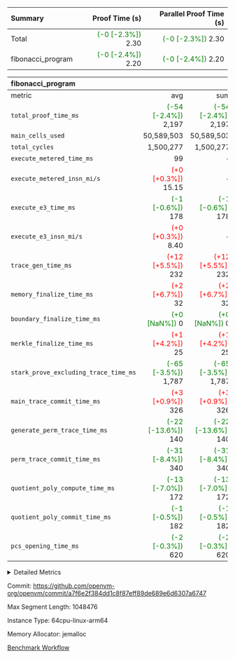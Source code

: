 | Summary | Proof Time (s) | Parallel Proof Time (s) |
|:---|---:|---:|
| Total | <span style='color: green'>(-0 [-2.3%])</span> 2.30 | <span style='color: green'>(-0 [-2.3%])</span> 2.30 |
| fibonacci_program | <span style='color: green'>(-0 [-2.4%])</span> 2.20 | <span style='color: green'>(-0 [-2.4%])</span> 2.20 |


| fibonacci_program |||||
|:---|---:|---:|---:|---:|
|metric|avg|sum|max|min|
| `total_proof_time_ms ` | <span style='color: green'>(-54 [-2.4%])</span> 2,197 | <span style='color: green'>(-54 [-2.4%])</span> 2,197 | <span style='color: green'>(-54 [-2.4%])</span> 2,197 | <span style='color: green'>(-54 [-2.4%])</span> 2,197 |
| `main_cells_used     ` |  50,589,503 |  50,589,503 |  50,589,503 |  50,589,503 |
| `total_cycles        ` |  1,500,277 |  1,500,277 |  1,500,277 |  1,500,277 |
| `execute_metered_time_ms` |  99 | -          | -          | -          |
| `execute_metered_insn_mi/s` | <span style='color: red'>(+0 [+0.3%])</span> 15.15 | -          | -          | -          |
| `execute_e3_time_ms  ` | <span style='color: green'>(-1 [-0.6%])</span> 178 | <span style='color: green'>(-1 [-0.6%])</span> 178 | <span style='color: green'>(-1 [-0.6%])</span> 178 | <span style='color: green'>(-1 [-0.6%])</span> 178 |
| `execute_e3_insn_mi/s` | <span style='color: red'>(+0 [+0.3%])</span> 8.40 | -          | <span style='color: red'>(+0 [+0.3%])</span> 8.40 | <span style='color: red'>(+0 [+0.3%])</span> 8.40 |
| `trace_gen_time_ms   ` | <span style='color: red'>(+12 [+5.5%])</span> 232 | <span style='color: red'>(+12 [+5.5%])</span> 232 | <span style='color: red'>(+12 [+5.5%])</span> 232 | <span style='color: red'>(+12 [+5.5%])</span> 232 |
| `memory_finalize_time_ms` | <span style='color: red'>(+2 [+6.7%])</span> 32 | <span style='color: red'>(+2 [+6.7%])</span> 32 | <span style='color: red'>(+2 [+6.7%])</span> 32 | <span style='color: red'>(+2 [+6.7%])</span> 32 |
| `boundary_finalize_time_ms` | <span style='color: green'>(+0 [NaN%])</span> 0 | <span style='color: green'>(+0 [NaN%])</span> 0 | <span style='color: green'>(+0 [NaN%])</span> 0 | <span style='color: green'>(+0 [NaN%])</span> 0 |
| `merkle_finalize_time_ms` | <span style='color: red'>(+1 [+4.2%])</span> 25 | <span style='color: red'>(+1 [+4.2%])</span> 25 | <span style='color: red'>(+1 [+4.2%])</span> 25 | <span style='color: red'>(+1 [+4.2%])</span> 25 |
| `stark_prove_excluding_trace_time_ms` | <span style='color: green'>(-65 [-3.5%])</span> 1,787 | <span style='color: green'>(-65 [-3.5%])</span> 1,787 | <span style='color: green'>(-65 [-3.5%])</span> 1,787 | <span style='color: green'>(-65 [-3.5%])</span> 1,787 |
| `main_trace_commit_time_ms` | <span style='color: red'>(+3 [+0.9%])</span> 326 | <span style='color: red'>(+3 [+0.9%])</span> 326 | <span style='color: red'>(+3 [+0.9%])</span> 326 | <span style='color: red'>(+3 [+0.9%])</span> 326 |
| `generate_perm_trace_time_ms` | <span style='color: green'>(-22 [-13.6%])</span> 140 | <span style='color: green'>(-22 [-13.6%])</span> 140 | <span style='color: green'>(-22 [-13.6%])</span> 140 | <span style='color: green'>(-22 [-13.6%])</span> 140 |
| `perm_trace_commit_time_ms` | <span style='color: green'>(-31 [-8.4%])</span> 340 | <span style='color: green'>(-31 [-8.4%])</span> 340 | <span style='color: green'>(-31 [-8.4%])</span> 340 | <span style='color: green'>(-31 [-8.4%])</span> 340 |
| `quotient_poly_compute_time_ms` | <span style='color: green'>(-13 [-7.0%])</span> 172 | <span style='color: green'>(-13 [-7.0%])</span> 172 | <span style='color: green'>(-13 [-7.0%])</span> 172 | <span style='color: green'>(-13 [-7.0%])</span> 172 |
| `quotient_poly_commit_time_ms` | <span style='color: green'>(-1 [-0.5%])</span> 182 | <span style='color: green'>(-1 [-0.5%])</span> 182 | <span style='color: green'>(-1 [-0.5%])</span> 182 | <span style='color: green'>(-1 [-0.5%])</span> 182 |
| `pcs_opening_time_ms ` | <span style='color: green'>(-2 [-0.3%])</span> 620 | <span style='color: green'>(-2 [-0.3%])</span> 620 | <span style='color: green'>(-2 [-0.3%])</span> 620 | <span style='color: green'>(-2 [-0.3%])</span> 620 |



<details>
<summary>Detailed Metrics</summary>

| group | num_segments | keygen_time_ms | insns | fri.log_blowup | execute_metered_time_ms | execute_metered_insn_mi/s | commit_exe_time_ms |
| --- | --- | --- | --- | --- | --- | --- | --- |
| fibonacci_program | 1 | 278 | 1,500,278 | 1 | 99 | 15.15 | 5 | 

| group | air_name | quotient_deg | interactions | constraints |
| --- | --- | --- | --- | --- |
| fibonacci_program | AccessAdapterAir<16> | 2 | 5 | 12 | 
| fibonacci_program | AccessAdapterAir<2> | 2 | 5 | 12 | 
| fibonacci_program | AccessAdapterAir<32> | 2 | 5 | 12 | 
| fibonacci_program | AccessAdapterAir<4> | 2 | 5 | 12 | 
| fibonacci_program | AccessAdapterAir<8> | 2 | 5 | 12 | 
| fibonacci_program | BitwiseOperationLookupAir<8> | 2 | 2 | 4 | 
| fibonacci_program | MemoryMerkleAir<8> | 2 | 4 | 39 | 
| fibonacci_program | PersistentBoundaryAir<8> | 2 | 3 | 7 | 
| fibonacci_program | PhantomAir | 2 | 3 | 5 | 
| fibonacci_program | Poseidon2PeripheryAir<BabyBearParameters>, 1> | 2 | 1 | 286 | 
| fibonacci_program | ProgramAir | 1 | 1 | 4 | 
| fibonacci_program | RangeTupleCheckerAir<2> | 1 | 1 | 4 | 
| fibonacci_program | Rv32HintStoreAir | 2 | 18 | 28 | 
| fibonacci_program | VariableRangeCheckerAir | 1 | 1 | 4 | 
| fibonacci_program | VmAirWrapper<Rv32BaseAluAdapterAir, BaseAluCoreAir<4, 8> | 2 | 20 | 37 | 
| fibonacci_program | VmAirWrapper<Rv32BaseAluAdapterAir, LessThanCoreAir<4, 8> | 2 | 18 | 40 | 
| fibonacci_program | VmAirWrapper<Rv32BaseAluAdapterAir, ShiftCoreAir<4, 8> | 2 | 24 | 91 | 
| fibonacci_program | VmAirWrapper<Rv32BranchAdapterAir, BranchEqualCoreAir<4> | 2 | 11 | 20 | 
| fibonacci_program | VmAirWrapper<Rv32BranchAdapterAir, BranchLessThanCoreAir<4, 8> | 2 | 13 | 35 | 
| fibonacci_program | VmAirWrapper<Rv32CondRdWriteAdapterAir, Rv32JalLuiCoreAir> | 2 | 10 | 18 | 
| fibonacci_program | VmAirWrapper<Rv32JalrAdapterAir, Rv32JalrCoreAir> | 2 | 16 | 20 | 
| fibonacci_program | VmAirWrapper<Rv32LoadStoreAdapterAir, LoadSignExtendCoreAir<4, 8> | 2 | 18 | 33 | 
| fibonacci_program | VmAirWrapper<Rv32LoadStoreAdapterAir, LoadStoreCoreAir<4> | 2 | 17 | 40 | 
| fibonacci_program | VmAirWrapper<Rv32MultAdapterAir, DivRemCoreAir<4, 8> | 2 | 25 | 84 | 
| fibonacci_program | VmAirWrapper<Rv32MultAdapterAir, MulHCoreAir<4, 8> | 2 | 24 | 31 | 
| fibonacci_program | VmAirWrapper<Rv32MultAdapterAir, MultiplicationCoreAir<4, 8> | 2 | 19 | 19 | 
| fibonacci_program | VmAirWrapper<Rv32RdWriteAdapterAir, Rv32AuipcCoreAir> | 2 | 12 | 14 | 
| fibonacci_program | VmConnectorAir | 2 | 5 | 11 | 

| group | air_name | segment | rows | prep_cols | perm_cols | main_cols | cells |
| --- | --- | --- | --- | --- | --- | --- | --- |
| fibonacci_program | AccessAdapterAir<8> | 0 | 128 |  | 16 | 17 | 4,224 | 
| fibonacci_program | BitwiseOperationLookupAir<8> | 0 | 65,536 | 3 | 8 | 2 | 655,360 | 
| fibonacci_program | MemoryMerkleAir<8> | 0 | 512 |  | 16 | 32 | 24,576 | 
| fibonacci_program | PersistentBoundaryAir<8> | 0 | 128 |  | 12 | 20 | 4,096 | 
| fibonacci_program | PhantomAir | 0 | 1 |  | 12 | 6 | 18 | 
| fibonacci_program | Poseidon2PeripheryAir<BabyBearParameters>, 1> | 0 | 256 |  | 8 | 300 | 78,848 | 
| fibonacci_program | ProgramAir | 0 | 8,192 |  | 8 | 10 | 147,456 | 
| fibonacci_program | RangeTupleCheckerAir<2> | 0 | 524,288 | 2 | 8 | 1 | 4,718,592 | 
| fibonacci_program | Rv32HintStoreAir | 0 | 4 |  | 44 | 32 | 304 | 
| fibonacci_program | VariableRangeCheckerAir | 0 | 262,144 | 2 | 8 | 1 | 2,359,296 | 
| fibonacci_program | VmAirWrapper<Rv32BaseAluAdapterAir, BaseAluCoreAir<4, 8> | 0 | 1,048,576 |  | 52 | 36 | 92,274,688 | 
| fibonacci_program | VmAirWrapper<Rv32BaseAluAdapterAir, LessThanCoreAir<4, 8> | 0 | 524,288 |  | 40 | 37 | 40,370,176 | 
| fibonacci_program | VmAirWrapper<Rv32BranchAdapterAir, BranchEqualCoreAir<4> | 0 | 262,144 |  | 28 | 26 | 14,155,776 | 
| fibonacci_program | VmAirWrapper<Rv32BranchAdapterAir, BranchLessThanCoreAir<4, 8> | 0 | 8 |  | 32 | 32 | 512 | 
| fibonacci_program | VmAirWrapper<Rv32CondRdWriteAdapterAir, Rv32JalLuiCoreAir> | 0 | 131,072 |  | 28 | 18 | 6,029,312 | 
| fibonacci_program | VmAirWrapper<Rv32JalrAdapterAir, Rv32JalrCoreAir> | 0 | 32 |  | 36 | 28 | 2,048 | 
| fibonacci_program | VmAirWrapper<Rv32LoadStoreAdapterAir, LoadStoreCoreAir<4> | 0 | 128 |  | 52 | 41 | 11,904 | 
| fibonacci_program | VmAirWrapper<Rv32RdWriteAdapterAir, Rv32AuipcCoreAir> | 0 | 16 |  | 28 | 20 | 768 | 
| fibonacci_program | VmConnectorAir | 0 | 2 | 1 | 16 | 5 | 42 | 

| group | segment | trace_gen_time_ms | total_proof_time_ms | total_cycles | total_cells | stark_prove_excluding_trace_time_ms | quotient_poly_compute_time_ms | quotient_poly_commit_time_ms | perm_trace_commit_time_ms | pcs_opening_time_ms | merkle_finalize_time_ms | memory_finalize_time_ms | main_trace_commit_time_ms | main_cells_used | insns | generate_perm_trace_time_ms | execute_e3_time_ms | execute_e3_insn_mi/s | boundary_finalize_time_ms |
| --- | --- | --- | --- | --- | --- | --- | --- | --- | --- | --- | --- | --- | --- | --- | --- | --- | --- | --- | --- |
| fibonacci_program | 0 | 232 | 2,197 | 1,500,277 | 160,837,996 | 1,787 | 172 | 182 | 340 | 620 | 25 | 32 | 326 | 50,589,503 | 1,500,278 | 140 | 178 | 8.40 | 0 | 

| group | segment | trace_height_constraint | weighted_sum | threshold |
| --- | --- | --- | --- | --- |
| fibonacci_program | 0 | 0 | 3,932,542 | 2,013,265,921 | 
| fibonacci_program | 0 | 1 | 10,749,400 | 2,013,265,921 | 
| fibonacci_program | 0 | 2 | 1,966,271 | 2,013,265,921 | 
| fibonacci_program | 0 | 3 | 10,749,532 | 2,013,265,921 | 
| fibonacci_program | 0 | 4 | 1,664 | 2,013,265,921 | 
| fibonacci_program | 0 | 5 | 640 | 2,013,265,921 | 
| fibonacci_program | 0 | 6 | 7,209,100 | 2,013,265,921 | 
| fibonacci_program | 0 | 7 |  | 2,013,265,921 | 
| fibonacci_program | 0 | 8 | 35,535,101 | 2,013,265,921 | 

</details>


Commit: https://github.com/openvm-org/openvm/commit/a7f6e2f384dd1c8f87eff89de689e6d6307a6747

Max Segment Length: 1048476

Instance Type: 64cpu-linux-arm64

Memory Allocator: jemalloc

[Benchmark Workflow](https://github.com/openvm-org/openvm/actions/runs/15819802569)
